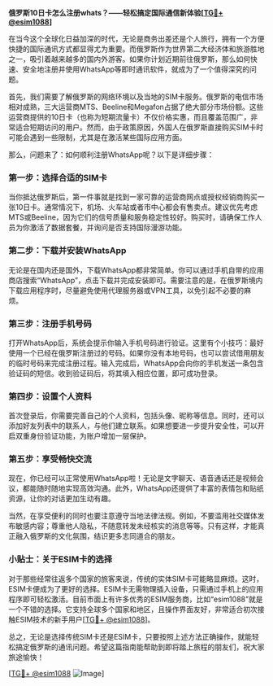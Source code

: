 **俄罗斯10日卡怎么注册whats？——轻松搞定国际通信新体验[[TG💪+ @esim1088](https://t.me/s/esim1088)]**

在当今这个全球化日益加深的时代，无论是商务出差还是个人旅行，拥有一个方便快捷的国际通讯方式都显得尤为重要。而俄罗斯作为世界第二大经济体和旅游胜地之一，吸引着越来越多的国内外游客。如果你计划近期前往俄罗斯，那么如何快速、安全地注册并使用WhatsApp等即时通讯软件，就成为了一个值得深究的问题。

首先，我们需要了解俄罗斯的网络环境以及当地的SIM卡服务。俄罗斯的电信市场相对成熟，三大运营商MTS、Beeline和Megafon占据了绝大部分市场份额。这些运营商提供的10日卡（也称为短期流量卡）不仅价格实惠，而且覆盖范围广，非常适合短期访问的用户。然而，由于政策原因，外国人在俄罗斯直接购买SIM卡时可能会遇到一些限制，尤其是在激活某些国际应用方面。

那么，问题来了：如何顺利注册WhatsApp呢？以下是详细步骤：

### 第一步：选择合适的SIM卡

当你抵达俄罗斯后，第一件事就是找到一家可靠的运营商网点或授权经销商购买一张10日卡。通常情况下，机场、火车站或者市中心都会有售卖点。建议优先考虑MTS或Beeline，因为它们的信号质量和服务稳定性较好。购买时，请确保工作人员为你激活了数据套餐，并询问是否支持国际漫游功能。

### 第二步：下载并安装WhatsApp

无论是在国内还是国外，下载WhatsApp都非常简单。你可以通过手机自带的应用商店搜索“WhatsApp”，点击下载并完成安装即可。需要注意的是，在俄罗斯境内下载应用程序时，尽量避免使用代理服务器或VPN工具，以免引起不必要的麻烦。

### 第三步：注册手机号码

打开WhatsApp后，系统会提示你输入手机号码进行验证。这里有个小技巧：最好使用一个已经在俄罗斯注册过的号码。如果你没有本地号码，也可以尝试借用朋友的临时号码来完成注册过程。输入完成后，WhatsApp会向你的手机发送一条包含验证码的短信。收到验证码后，将其填入相应位置，即可成功登录。

### 第四步：设置个人资料

首次登录后，你需要完善自己的个人资料，包括头像、昵称等信息。同时，还可以添加好友列表中的联系人，与他们建立联系。如果想要进一步提升安全性，可以开启双重身份验证功能，为账户增加一层保护。

### 第五步：享受畅快交流

现在，你已经可以正常使用WhatsApp啦！无论是文字聊天、语音通话还是视频会议，都能随时随地实现高效沟通。此外，WhatsApp还提供了丰富的表情包和贴纸资源，让你的对话更加生动有趣。

当然，在享受便利的同时也要注意遵守当地法律法规。例如，不要滥用社交媒体发布敏感内容；尊重他人隐私，不随意转发未经核实的消息等等。只有这样，才能真正融入俄罗斯的文化氛围，结识更多志同道合的朋友。

### 小贴士：关于ESIM卡的选择

对于那些经常往返多个国家的旅客来说，传统的实体SIM卡可能略显麻烦。这时，ESIM卡便成为了更好的选择。ESIM卡无需物理插入设备，只需通过手机上的应用程序即可轻松激活。目前市面上有许多优秀的ESIM服务商，比如“esim1088”就是一个不错的选择。它支持全球多个国家和地区，且操作界面友好，非常适合初次接触ESIM技术的新手用户[[TG💪+ @esim1088](https://t.me/s/esim1088)]。

总之，无论是选择传统SIM卡还是ESIM卡，只要按照上述方法正确操作，就能轻松搞定俄罗斯的通讯问题。希望这篇指南能帮助到即将踏上旅程的朋友们，祝大家旅途愉快！

[[TG💪+ @esim1088](https://t.me/s/esim1088) ![Image](https://i.postimg.cc/4NQfJmqS/Snipaste-2025-05-13-00-14-12.png)]